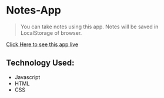 # Notes-App
>You can take notes using this app. Notes will be saved in LocalStorage of browser.

[Click Here to see this app live](https://notes-app-by-dipesh.netlify.app/)

## Technology Used:
* Javascript
* HTML
* CSS
